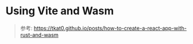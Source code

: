 # Using Vite and Wasm

> 参考: https://tkat0.github.io/posts/how-to-create-a-react-app-with-rust-and-wasm
